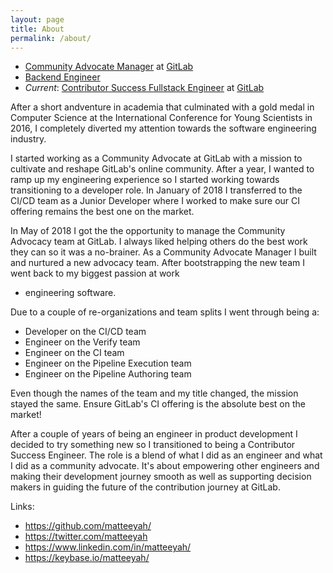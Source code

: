 ```yaml
---
layout: page
title: About
permalink: /about/
---
```


- [Community Advocate Manager](https://about.gitlab.com/job-families/marketing/community-advocate/)
at [GitLab](https://about.gitlab.com)
- [Backend Engineer](https://about.gitlab.com/job-families/engineering/backend-engineer/)
- *Current*: [Contributor Success Fullstack Engineer](https://about.gitlab.com/job-families/engineering/quality/contributor-success/fullstack-engineer/)
at [GitLab](https://about.gitlab.com)

After a short andventure in academia that culminated with a gold medal in
Computer Science at the International Conference for Young Scientists in 2016, I
completely diverted my attention towards the software engineering industry.

I started working as a Community Advocate at GitLab with a mission to cultivate
and reshape GitLab's online community. After a year, I wanted to ramp up my
engineering experience so I started working towards transitioning to a developer
role. In January of 2018 I transferred to the CI/CD team as a Junior Developer
where I worked to make sure our CI offering remains the best one on the market.

In May of 2018 I got the the opportunity to manage the Community Advocacy team
at GitLab. I always liked helping others do the best work they can so it was a
no-brainer. As a Community Advocate Manager I built and nurtured a new advocacy
team. After bootstrapping the new team I went back to my biggest passion at work
- engineering software.

Due to a couple of re-organizations and team splits I went through being a:
- Developer on the CI/CD team
- Engineer on the Verify team
- Engineer on the CI team
- Engineer on the Pipeline Execution team
- Engineer on the Pipeline Authoring team

Even though the names of the team and my title changed, the mission stayed the
same. Ensure GitLab's CI offering is the absolute best on the market!

After a couple of years of being an engineer in product development I decided to
try something new so I transitioned to being a Contributor Success Engineer.
The role is a blend of what I did as an engineer and what I did as a community
advocate. It's about empowering other engineers and making their development
journey smooth as well as supporting decision makers in guiding the future of
the contribution journey at GitLab.

Links:
* <https://github.com/matteeyah/>
* <https://twitter.com/matteeyah>
* <https://www.linkedin.com/in/matteeyah/>
* <https://keybase.io/matteeyah/>
